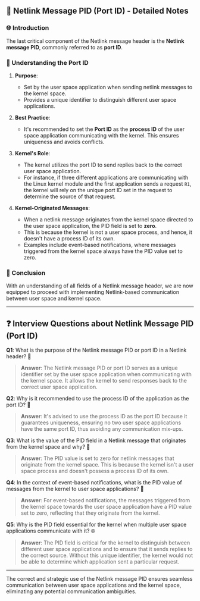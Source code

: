 ## 📝 Netlink Message PID (Port ID) - Detailed Notes

### 🌐 Introduction

The last critical component of the Netlink message header is the **Netlink message PID**, commonly referred to as **port ID**.

### 🚀 Understanding the Port ID

1. **Purpose**:
   - Set by the user space application when sending netlink messages to the kernel space.
   - Provides a unique identifier to distinguish different user space applications.

2. **Best Practice**:
   - It's recommended to set the **Port ID** as the **process ID** of the user space application communicating with the kernel. This ensures uniqueness and avoids conflicts.

3. **Kernel's Role**:
   - The kernel utilizes the port ID to send replies back to the correct user space application.
   - For instance, if three different applications are communicating with the Linux kernel module and the first application sends a request `R1`, the kernel will rely on the unique port ID set in the request to determine the source of that request.

4. **Kernel-Originated Messages**:
   - When a netlink message originates from the kernel space directed to the user space application, the PID field is set to **zero**.
   - This is because the kernel is not a user space process, and hence, it doesn't have a process ID of its own.
   - Examples include event-based notifications, where messages triggered from the kernel space always have the PID value set to zero.

### 📌 Conclusion

With an understanding of all fields of a Netlink message header, we are now equipped to proceed with implementing Netlink-based communication between user space and kernel space.

---

## ❓ Interview Questions about Netlink Message PID (Port ID)

**Q1**: What is the purpose of the Netlink message PID or port ID in a Netlink header? 🤖
> **Answer**: The Netlink message PID or port ID serves as a unique identifier set by the user space application when communicating with the kernel space. It allows the kernel to send responses back to the correct user space application.

**Q2**: Why is it recommended to use the process ID of the application as the port ID? 🔄
> **Answer**: It's advised to use the process ID as the port ID because it guarantees uniqueness, ensuring no two user space applications have the same port ID, thus avoiding any communication mix-ups.

**Q3**: What is the value of the PID field in a Netlink message that originates from the kernel space and why? 🧩
> **Answer**: The PID value is set to zero for netlink messages that originate from the kernel space. This is because the kernel isn't a user space process and doesn't possess a process ID of its own.

**Q4**: In the context of event-based notifications, what is the PID value of messages from the kernel to user space applications? 🚩
> **Answer**: For event-based notifications, the messages triggered from the kernel space towards the user space application have a PID value set to zero, reflecting that they originate from the kernel.

**Q5**: Why is the PID field essential for the kernel when multiple user space applications communicate with it? 🌐
> **Answer**: The PID field is critical for the kernel to distinguish between different user space applications and to ensure that it sends replies to the correct source. Without this unique identifier, the kernel would not be able to determine which application sent a particular request.

---

The correct and strategic use of the Netlink message PID ensures seamless communication between user space applications and the kernel space, eliminating any potential communication ambiguities.

